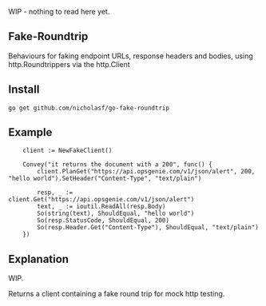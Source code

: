 WIP - nothing to read here yet.

## Fake-Roundtrip

Behaviours for faking endpoint URLs, response headers and bodies, using http.Roundtrippers via the http.Client

## Install

`go get github.com/nicholasf/go-fake-roundtrip`

## Example
```
    client := NewFakeClient()

    Convey("it returns the document with a 200", func() {
        client.PlanGet("https://api.opsgenie.com/v1/json/alert", 200, "hello world").SetHeader("Content-Type", "text/plain")

        resp, _ := client.Get("https://api.opsgenie.com/v1/json/alert")
        text, _ := ioutil.ReadAll(resp.Body)
        So(string(text), ShouldEqual, "hello world")
        So(resp.StatusCode, ShouldEqual, 200)
        So(resp.Header.Get("Content-Type"), ShouldEqual, "text/plain")
    })

```

## Explanation




WIP.

Returns a client containing a fake round trip for mock http testing.
